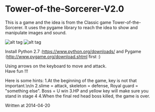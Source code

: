 Tower-of-the-Sorcerer-V2.0
==========================
This is a game and the idea is from the Classic game Tower-of-the-Sorcerer.
It uses the pygame library to reach the idea to show and manipulate images and sound.

![alt tag](https://raw.github.com/bwwyyy/Tower-of-the-Sorcerer-V2.0/master/image/game1.PNG)
![alt tag](https://raw.github.com/bwwyyy/Tower-of-the-Sorcerer-V2.0/master/image/game2.PNG)

Install Python 2.7 :https://www.python.org/downloads/ and Pygame :http://www.pygame.org/download.shtml first :)

Using arrows on the keyboard to move and attack.   
Have fun !!!

Here is some hints:
1.At the beginning of the game, key is not that important.\n/n
2.slime =  attack, skeleton =  defense, Royal guard = "something else". Boss = U win
3.HP and yellow key will make sure you stand in stage 4
4.When the final red head boss killed, the game is over.

Written at 2014-04-20
